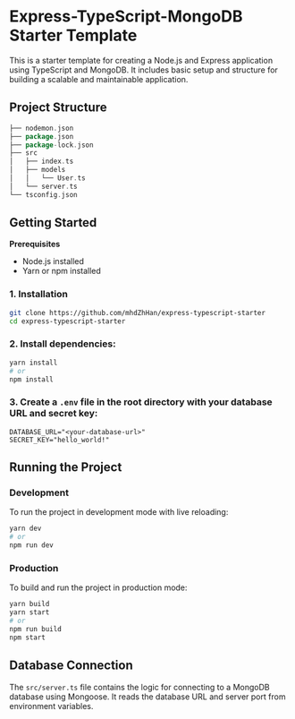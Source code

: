 # Express-TypeScript-MongoDB Starter Template

This is a starter template for creating a Node.js and Express application using TypeScript and MongoDB. It includes basic setup and structure for building a scalable and maintainable application.

## Project Structure

```go
├── nodemon.json
├── package.json
├── package-lock.json
├── src
│   ├── index.ts
│   ├── models
│   │   └── User.ts
│   └── server.ts
└── tsconfig.json
```

## Getting Started

**Prerequisites**

- Node.js installed
- Yarn or npm installed

### 1. Installation

```bash
git clone https://github.com/mhdZhHan/express-typescript-starter
cd express-typescript-starter
```

### 2. Install dependencies:

```bash
yarn install
# or
npm install
```

### 3. Create a `.env` file in the root directory with your database URL and secret key:

```env
DATABASE_URL="<your-database-url>"
SECRET_KEY="hello_world!"
```

## Running the Project

### Development

To run the project in development mode with live reloading:

```bash
yarn dev
# or
npm run dev
```

### Production

To build and run the project in production mode:

```bash
yarn build
yarn start
# or
npm run build
npm start
```

## Database Connection

The `src/server.ts` file contains the logic for connecting to a MongoDB database using Mongoose. It reads the database URL and server port from environment variables.
